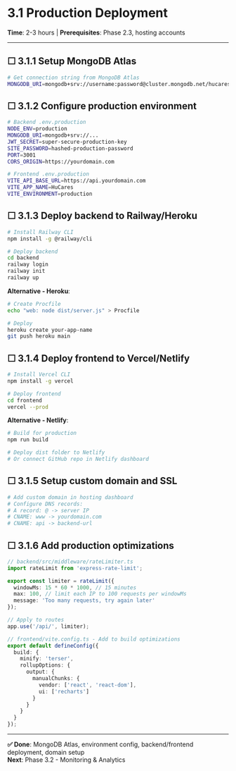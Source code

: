 # 3.1 Production Deployment

**Time**: 2-3 hours | **Prerequisites**: Phase 2.3, hosting accounts

---

## ☐ 3.1.1 Setup MongoDB Atlas

```bash
# Get connection string from MongoDB Atlas
MONGODB_URI=mongodb+srv://username:password@cluster.mongodb.net/hucares
```

## ☐ 3.1.2 Configure production environment

```bash
# Backend .env.production
NODE_ENV=production
MONGODB_URI=mongodb+srv://...
JWT_SECRET=super-secure-production-key
SITE_PASSWORD=hashed-production-password
PORT=3001
CORS_ORIGIN=https://yourdomain.com
```

```bash
# Frontend .env.production
VITE_API_BASE_URL=https://api.yourdomain.com
VITE_APP_NAME=HuCares
VITE_ENVIRONMENT=production
```

## ☐ 3.1.3 Deploy backend to Railway/Heroku

```bash
# Install Railway CLI
npm install -g @railway/cli

# Deploy backend
cd backend
railway login
railway init
railway up
```

**Alternative - Heroku**:
```bash
# Create Procfile
echo "web: node dist/server.js" > Procfile

# Deploy
heroku create your-app-name
git push heroku main
```

## ☐ 3.1.4 Deploy frontend to Vercel/Netlify

```bash
# Install Vercel CLI
npm install -g vercel

# Deploy frontend
cd frontend
vercel --prod
```

**Alternative - Netlify**:
```bash
# Build for production
npm run build

# Deploy dist folder to Netlify
# Or connect GitHub repo in Netlify dashboard
```

## ☐ 3.1.5 Setup custom domain and SSL

```bash
# Add custom domain in hosting dashboard
# Configure DNS records:
# A record: @ -> server IP
# CNAME: www -> yourdomain.com
# CNAME: api -> backend-url
```

## ☐ 3.1.6 Add production optimizations

```typescript
// backend/src/middleware/rateLimiter.ts
import rateLimit from 'express-rate-limit';

export const limiter = rateLimit({
  windowMs: 15 * 60 * 1000, // 15 minutes
  max: 100, // limit each IP to 100 requests per windowMs
  message: 'Too many requests, try again later'
});

// Apply to routes
app.use('/api/', limiter);
```

```typescript
// frontend/vite.config.ts - Add to build optimizations
export default defineConfig({
  build: {
    minify: 'terser',
    rollupOptions: {
      output: {
        manualChunks: {
          vendor: ['react', 'react-dom'],
          ui: ['recharts']
        }
      }
    }
  }
});
```

---

**✅ Done**: MongoDB Atlas, environment config, backend/frontend deployment, domain setup  
**Next**: Phase 3.2 - Monitoring & Analytics 